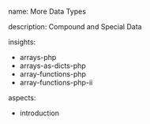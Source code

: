 name: More Data Types

description: Compound and Special Data

insights:
  - arrays-php
  - arrays-as-dicts-php
  - array-functions-php
  - array-functions-php-ii

aspects:
  - introduction
